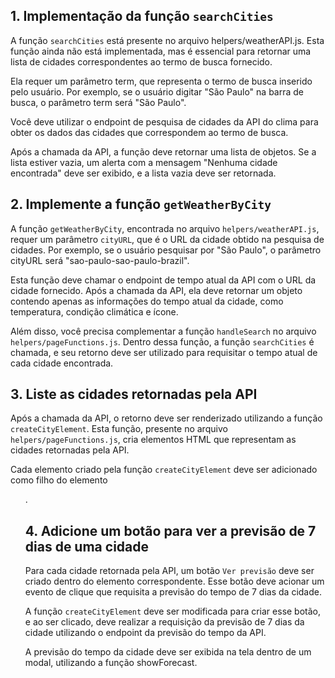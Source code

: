 
## 1. Implementação da função `searchCities`

A função `searchCities` está presente no arquivo helpers/weatherAPI.js. Esta função ainda não está implementada, mas é essencial para retornar uma lista de cidades correspondentes ao termo de busca fornecido.

Ela requer um parâmetro term, que representa o termo de busca inserido pelo usuário. Por exemplo, se o usuário digitar "São Paulo" na barra de busca, o parâmetro term será "São Paulo".

Você deve utilizar o endpoint de pesquisa de cidades da API do clima para obter os dados das cidades que correspondem ao termo de busca.

Após a chamada da API, a função deve retornar uma lista de objetos. Se a lista estiver vazia, um alerta com a mensagem "Nenhuma cidade encontrada" deve ser exibido, e a lista vazia deve ser retornada.

## 2. Implemente a função `getWeatherByCity`


A função `getWeatherByCity`, encontrada no arquivo `helpers/weatherAPI.js`, requer um parâmetro `cityURL`, que é o URL da cidade obtido na pesquisa de cidades. Por exemplo, se o usuário pesquisar por "São Paulo", o parâmetro cityURL será "sao-paulo-sao-paulo-brazil".

Esta função deve chamar o endpoint de tempo atual da API com o URL da cidade fornecido. Após a chamada da API, ela deve retornar um objeto contendo apenas as informações do tempo atual da cidade, como temperatura, condição climática e ícone.

Além disso, você precisa complementar a função `handleSearch` no arquivo `helpers/pageFunctions.js`. Dentro dessa função, a função `searchCities` é chamada, e seu retorno deve ser utilizado para requisitar o tempo atual de cada cidade encontrada.


## 3. Liste as cidades retornadas pela API

Após a chamada da API, o retorno deve ser renderizado utilizando a função `createCityElement`. Esta função, presente no arquivo `helpers/pageFunctions.js`, cria elementos HTML que representam as cidades retornadas pela API.

Cada elemento criado pela função `createCityElement` deve ser adicionado como filho do elemento <ul id="cities">.

## 4. Adicione um botão para ver a previsão de 7 dias de uma cidade
Para cada cidade retornada pela API, um botão `Ver previsão` deve ser criado dentro do elemento correspondente. Esse botão deve acionar um evento de clique que requisita a previsão do tempo de 7 dias da cidade.

A função `createCityElement` deve ser modificada para criar esse botão, e ao ser clicado, deve realizar a requisição da previsão de 7 dias da cidade utilizando o endpoint da previsão do tempo da API.

A previsão do tempo da cidade deve ser exibida na tela dentro de um modal, utilizando a função showForecast.


